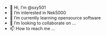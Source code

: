 - 👋 Hi, I’m @sxy501
- 👀 I’m interested in Nek5000
- 🌱 I’m currently learning opensource software
- 💞️ I’m looking to collaborate on ...
- 📫 How to reach me ...

<!---
sxy501/sxy501 is a ✨ special ✨ repository because its `README.md` (this file) appears on your GitHub profile.
You can click the Preview link to take a look at your changes.
--->
